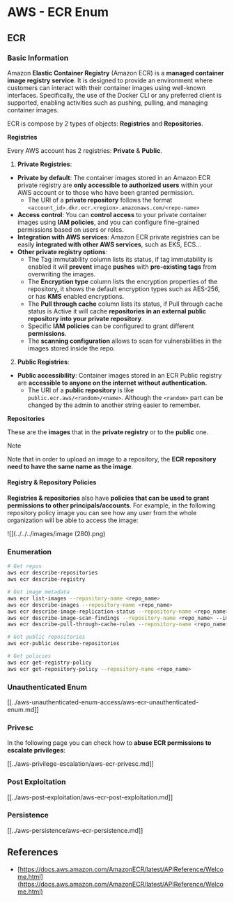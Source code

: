 # AWS - ECR Enum

## ECR

### Basic Information

Amazon **Elastic Container Registry** (Amazon ECR) is a **managed container image registry service**. It is designed to provide an environment where customers can interact with their container images using well-known interfaces. Specifically, the use of the Docker CLI or any preferred client is supported, enabling activities such as pushing, pulling, and managing container images.

ECR is compose by 2 types of objects: **Registries** and **Repositories**.

**Registries**

Every AWS account has 2 registries: **Private** & **Public**.

1. **Private Registries**:

- **Private by default**: The container images stored in an Amazon ECR private registry are **only accessible to authorized users** within your AWS account or to those who have been granted permission.
  - The URI of a **private repository** follows the format `<account_id>.dkr.ecr.<region>.amazonaws.com/<repo-name>`
- **Access control**: You can **control access** to your private container images using **IAM policies**, and you can configure fine-grained permissions based on users or roles.
- **Integration with AWS services**: Amazon ECR private registries can be easily **integrated with other AWS services**, such as EKS, ECS...
- **Other private registry options**:
  - The Tag immutability column lists its status, if tag immutability is enabled it will **prevent** image **pushes** with **pre-existing tags** from overwriting the images.
  - The **Encryption type** column lists the encryption properties of the repository, it shows the default encryption types such as AES-256, or has **KMS** enabled encryptions.
  - The **Pull through cache** column lists its status, if Pull through cache status is Active it will cache **repositories in an external public repository into your private repository**.
  - Specific **IAM policies** can be configured to grant different **permissions**.
  - The **scanning configuration** allows to scan for vulnerabilities in the images stored inside the repo.

2. **Public Registries**:

- **Public accessibility**: Container images stored in an ECR Public registry are **accessible to anyone on the internet without authentication.**
  - The URI of a **public repository** is like `public.ecr.aws/<random>/<name>`. Although the `<random>` part can be changed by the admin to another string easier to remember.

**Repositories**

These are the **images** that in the **private registry** or to the **public** one.

> [!NOTE]
> Note that in order to upload an image to a repository, the **ECR repository need to have the same name as the image**.

#### Registry & Repository Policies

**Registries & repositories** also have **policies that can be used to grant permissions to other principals/accounts**. For example, in the following repository policy image you can see how any user from the whole organization will be able to access the image:

![](../../../images/image (280).png)

### Enumeration

```bash
# Get repos
aws ecr describe-repositories
aws ecr describe-registry

# Get image metadata
aws ecr list-images --repository-name <repo_name>
aws ecr describe-images --repository-name <repo_name>
aws ecr describe-image-replication-status --repository-name <repo_name> --image-id <image_id>
aws ecr describe-image-scan-findings --repository-name <repo_name> --image-id <image_id>
aws ecr describe-pull-through-cache-rules --repository-name <repo_name> --image-id <image_id>

# Get public repositories
aws ecr-public describe-repositories

# Get policies
aws ecr get-registry-policy
aws ecr get-repository-policy --repository-name <repo_name>
```

### Unauthenticated Enum

[[../aws-unauthenticated-enum-access/aws-ecr-unauthenticated-enum.md]]

### Privesc

In the following page you can check how to **abuse ECR permissions to escalate privileges**:

[[../aws-privilege-escalation/aws-ecr-privesc.md]]

### Post Exploitation

[[../aws-post-exploitation/aws-ecr-post-exploitation.md]]

### Persistence

[[../aws-persistence/aws-ecr-persistence.md]]

## References

- [https://docs.aws.amazon.com/AmazonECR/latest/APIReference/Welcome.html](https://docs.aws.amazon.com/AmazonECR/latest/APIReference/Welcome.html)

